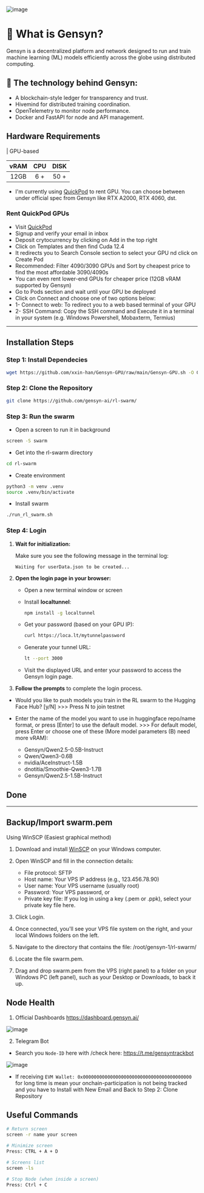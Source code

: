 ![image](https://github.com/user-attachments/assets/b250779f-8b1b-44cb-b831-59a3c7526d55)

# 🧠 What is Gensyn?

Gensyn is a decentralized platform and network designed to run and train machine learning (ML) models efficiently across the globe using distributed computing.


## 🔐 The technology behind Gensyn:
- A blockchain-style ledger for transparency and trust.
- Hivemind for distributed training coordination.
- OpenTelemetry to monitor node performance.
- Docker and FastAPI for node and API management.


## Hardware Requirements
| GPU-based         

|vRAM   | CPU  | DISK  |
|:-:|:-:|:-:|
| 12GB  | 6 + | 50 +  |


* I'm currently using [QuickPod](https://console.quickpod.io?affiliate=e6f6f62c-11bf-4673-84ff-61589a665d15) to rent GPU. You can choose between under official spec from Gensyn like RTX A2000, RTX 4060, dst.

### Rent QuickPod GPUs
- Visit [QuickPod](https://console.quickpod.io?affiliate=e6f6f62c-11bf-4673-84ff-61589a665d15)
- Signup and verify your email in inbox
- Deposit crytocurrency by clicking on Add in the top right
- Click on Templates and then find Cuda 12.4
- It redirects you to Search Console section to select your GPU nd click on Create Pod
- Recommended: Filter 4090/3090 GPUs and Sort by cheapest price to find the most affordable 3090/4090s
- You can even rent lower-end GPUs for cheaper price (12GB vRAM supported by Gensyn)
- Go to Pods section and wait until your GPU be deployed
- Click on Connect and choose one of two options below:
- 1- Connect to web: To redirect you to a web based terminal of your GPU
- 2- SSH Command: Copy the SSH command and Execute it in a terminal in your system (e.g. Windows Powershell, Mobaxterm, Termius)

---

## Installation Steps
### Step 1: Install Dependecies
```bash
wget https://github.com/xxin-han/Gensyn-GPU/raw/main/Gensyn-GPU.sh -O Gensyn-GPU.sh && chmod +x Gensyn-GPU.sh && ./Gensyn-GPU.sh
```

### Step 2: Clone the Repository
```bash
git clone https://github.com/gensyn-ai/rl-swarm/
```

### Step 3: Run the swarm

- Open a screen to run it in background
```bash
screen -S swarm
```
- Get into the rl-swarm directory
```bash
cd rl-swarm
```
- Create environment
```bash
python3 -m venv .venv
source .venv/bin/activate
```

- Install swarm
```bash
./run_rl_swarm.sh
```

### Step 4: Login

1. **Wait for initialization:**

   Make sure you see the following message in the terminal log:

   ```
   Waiting for userData.json to be created...
   ```

2. **Open the login page in your browser:**

   - Open a new terminal window or screen
   - Install **localtunnel**:

     ```bash
     npm install -g localtunnel
     ```

   - Get your password (based on your GPU IP):

     ```bash
     curl https://loca.lt/mytunnelpassword
     ```

   - Generate your tunnel URL:

     ```bash
     lt --port 3000
     ```

   - Visit the displayed URL and enter your password to access the Gensyn login page.

3. **Follow the prompts** to complete the login process.


- Would you like to push models you train in the RL swarm to the Hugging Face Hub? [y/N] >>> Press N to join testnet

- Enter the name of the model you want to use in huggingface repo/name format, or press [Enter] to use the default model. >>> For default model, press Enter or choose one of these (More model parameters (B) need more vRAM):
    - Gensyn/Qwen2.5-0.5B-Instruct
    - Qwen/Qwen3-0.6B
    - nvidia/AceInstruct-1.5B
    - dnotitia/Smoothie-Qwen3-1.7B
    - Gensyn/Qwen2.5-1.5B-Instruct

## Done

---

## Backup/Import swarm.pem

Using WinSCP (Easiest graphical method)

1. Download and install [WinSCP](https://winscp.net/eng/index.php)  on your Windows computer.

2. Open WinSCP and fill in the connection details:
    - File protocol: SFTP
    - Host name: Your VPS IP address (e.g., 123.456.78.90)
    - User name: Your VPS username (usually root)
    - Password: Your VPS password, or
    - Private key file: If you log in using a key (.pem or .ppk), select your private key file here.

3. Click Login.

3. Once connected, you'll see your VPS file system on the right, and your local Windows folders on the left.

4. Navigate to the directory that contains the file:
/root/gensyn-1/rl-swarm/

5. Locate the file swarm.pem.

6. Drag and drop swarm.pem from the VPS (right panel) to a folder on your Windows PC (left panel), such as your Desktop or Downloads, to back it up.

## Node Health

1. Official Dashboards
https://dashboard.gensyn.ai/

![image](https://github.com/user-attachments/assets/0af0d598-a9f0-427b-a48c-6a5e09cccd94)


2. Telegram Bot
- Search you ```Node-ID``` here with /check here: https://t.me/gensyntrackbot

![image](https://github.com/user-attachments/assets/930368b9-ddcc-41d3-a186-37f82ed4c509)


- If receiving ```EVM Wallet: 0x0000000000000000000000000000000000000000``` for long time is mean your onchain-participation is not being tracked and you have to Install with New Email and Back to Step 2: Clone Repository 


## Useful Commands

```bash
# Return screen
screen -r name your screen

# Minimize screen
Press: CTRL + A + D

# Screens list
screen -ls

# Stop Node (when inside a screen)
Press: Ctrl + C



